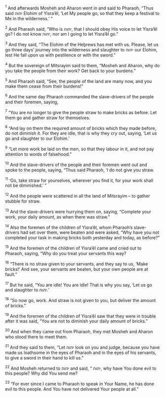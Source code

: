 <sup>1</sup> And afterwards Mosheh and Aharon went in and said to Pharaoh, “Thus said יהוה Elohim of Yisra’ĕl, ‘Let My people go, so that they keep a festival to Me in the wilderness.’ ”

<sup>2</sup> And Pharaoh said, “Who is יהוה, that I should obey His voice to let Yisra’ĕl go? I do not know יהוה, nor am I going to let Yisra’ĕl go.”

<sup>3</sup> And they said, “The Elohim of the Heḇrews has met with us. Please, let us go three days’ journey into the wilderness and slaughter to יהוה our Elohim, lest He fall upon us with pestilence or with the sword.”

<sup>4</sup> But the sovereign of Mitsrayim said to them, “Mosheh and Aharon, why do you take the people from their work? Get back to your burdens.”

<sup>5</sup> And Pharaoh said, “See, the people of the land are many now, and you make them cease from their burdens!”

<sup>6</sup> And the same day Pharaoh commanded the slave-drivers of the people and their foremen, saying,

<sup>7</sup> “You are no longer to give the people straw to make bricks as before. Let them go and gather straw for themselves.

<sup>8</sup> “And lay on them the required amount of bricks which they made before, do not diminish it. For they are idle, that is why they cry out, saying, ‘Let us go and slaughter to our Elohim.’

<sup>9</sup> “Let more work be laid on the men, so that they labour in it, and not pay attention to words of falsehood.”

<sup>10</sup> And the slave-drivers of the people and their foremen went out and spoke to the people, saying, “Thus said Pharaoh, ‘I do not give you straw.

<sup>11</sup> ‘Go, take straw for yourselves, wherever you find it, for your work shall not be diminished.’ ”

<sup>12</sup> And the people were scattered in all the land of Mitsrayim – to gather stubble for straw.

<sup>13</sup> And the slave-drivers were hurrying them on, saying, “Complete your work, your daily amount, as when there was straw.”

<sup>14</sup> Also the foremen of the children of Yisra’ĕl, whom Pharaoh’s slave-drivers had set over them, were beaten and were asked, “Why have you not completed your task in making bricks both yesterday and today, as before?”

<sup>15</sup> And the foremen of the children of Yisra’ĕl came and cried out to Pharaoh, saying, “Why do you treat your servants this way?

<sup>16</sup> “There is no straw given to your servants, and they say to us, ‘Make bricks!’ And see, your servants are beaten, but your own people are at fault.”

<sup>17</sup> But he said, “You are idle! You are idle! That is why you say, ‘Let us go and slaughter to יהוה.’

<sup>18</sup> “So now go, work. And straw is not given to you, but deliver the amount of bricks.”

<sup>19</sup> And the foremen of the children of Yisra’ĕl saw that they were in trouble after it was said, “You are not to diminish your daily amount of bricks.”

<sup>20</sup> And when they came out from Pharaoh, they met Mosheh and Aharon who stood there to meet them.

<sup>21</sup> And they said to them, “Let יהוה look on you and judge, because you have made us loathsome in the eyes of Pharaoh and in the eyes of his servants, to give a sword in their hand to kill us.”

<sup>22</sup> And Mosheh returned to יהוה and said, “ יהוה, why have You done evil to this people? Why did You send me?

<sup>23</sup> “For ever since I came to Pharaoh to speak in Your Name, he has done evil to this people. And You have not delivered Your people at all.”

